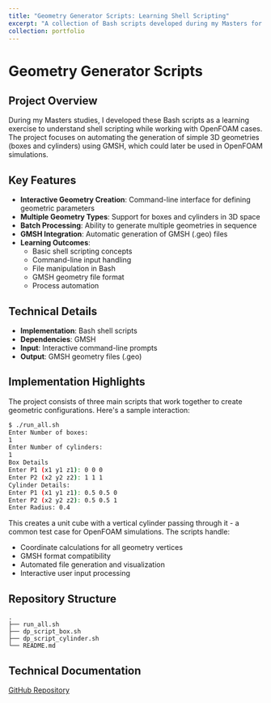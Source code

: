 ```yaml
---
title: "Geometry Generator Scripts: Learning Shell Scripting"
excerpt: "A collection of Bash scripts developed during my Masters for learning shell scripting, focusing on automated geometry generation for OpenFOAM cases using GMSH.<br/><img src='images/geometry-generator.png'>"
collection: portfolio
---
```


# Geometry Generator Scripts

## Project Overview
During my Masters studies, I developed these Bash scripts as a learning exercise to understand shell scripting while working with OpenFOAM cases. The project focuses on automating the generation of simple 3D geometries (boxes and cylinders) using GMSH, which could later be used in OpenFOAM simulations.

## Key Features
- **Interactive Geometry Creation**: Command-line interface for defining geometric parameters
- **Multiple Geometry Types**: Support for boxes and cylinders in 3D space
- **Batch Processing**: Ability to generate multiple geometries in sequence
- **GMSH Integration**: Automatic generation of GMSH (.geo) files
- **Learning Outcomes**: 
  - Basic shell scripting concepts
  - Command-line input handling
  - File manipulation in Bash
  - GMSH geometry file format
  - Process automation

## Technical Details
- **Implementation**: Bash shell scripts
- **Dependencies**: GMSH
- **Input**: Interactive command-line prompts
- **Output**: GMSH geometry files (.geo)

## Implementation Highlights
The project consists of three main scripts that work together to create geometric configurations. Here's a sample interaction:

```bash
$ ./run_all.sh
Enter Number of boxes: 
1
Enter Number of cylinders: 
1
Box Details
Enter P1 (x1 y1 z1): 0 0 0
Enter P2 (x2 y2 z2): 1 1 1
Cylinder Details: 
Enter P1 (x1 y1 z1): 0.5 0.5 0
Enter P2 (x2 y2 z2): 0.5 0.5 1
Enter Radius: 0.4
```

This creates a unit cube with a vertical cylinder passing through it - a common test case for OpenFOAM simulations. The scripts handle:

- Coordinate calculations for all geometry vertices
- GMSH format compatibility
- Automated file generation and visualization
- Interactive user input processing

## Repository Structure
```
.
├── run_all.sh
├── dp_script_box.sh
├── dp_script_cylinder.sh
└── README.md
```

## Technical Documentation
[GitHub Repository](https://github.com/divyaprakash-iitd/visgeom)
